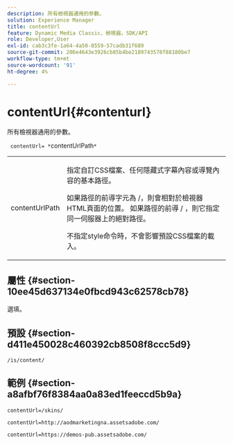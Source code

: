 ```yaml
---
description: 所有檢視器通用的參數。
solution: Experience Manager
title: contentUrl
feature: Dynamic Media Classic，檢視器，SDK/API
role: Developer,User
exl-id: cab3c3fe-1a64-4a50-8559-57cadb31f689
source-git-commit: 206e4643e3926cb85b4be2189743578f88180be7
workflow-type: tm+mt
source-wordcount: '91'
ht-degree: 4%

---
```


# contentUrl{#contenturl}

所有檢視器通用的參數。

` contentUrl= *`contentUrlPath`*`

<table id="table_9B98C97485DD4DEB8A6ECBCE8DF6B886"> 
 <tbody> 
  <tr> 
   <td colname="col1"> <p> <span class="codeph"> <span class="varname"> contentUrlPath</span> </span> </p> </td> 
   <td colname="col2"> <p>指定自訂CSS檔案、任何隱藏式字幕內容或導覽內容的基本路徑。 </p> <p>如果路徑的前導字元為<span class="filepath"> /</span>，則會相對於檢視器HTML頁面的位置。 如果路徑的前導<span class="filepath"> /</span> ，則它指定同一伺服器上的絕對路徑。 </p> <p> 不指定style命令時，不會影響預設CSS檔案的載入。 </p> </td> 
  </tr> 
 </tbody> 
</table>

## 屬性 {#section-10ee45d637134e0fbcd943c62578cb78}

選填。

## 預設 {#section-d411e450028c460392cb8508f8ccc5d9}

`/is/content/`

## 範例 {#section-a8afbf76f8384aa0a83ed1feeccd5b9a}

```
contentUrl=/skins/
```

```
contentUrl=http://aodmarketingna.assetsadobe.com/
```

```
contentUrl=https://demos-pub.assetsadobe.com/
```
